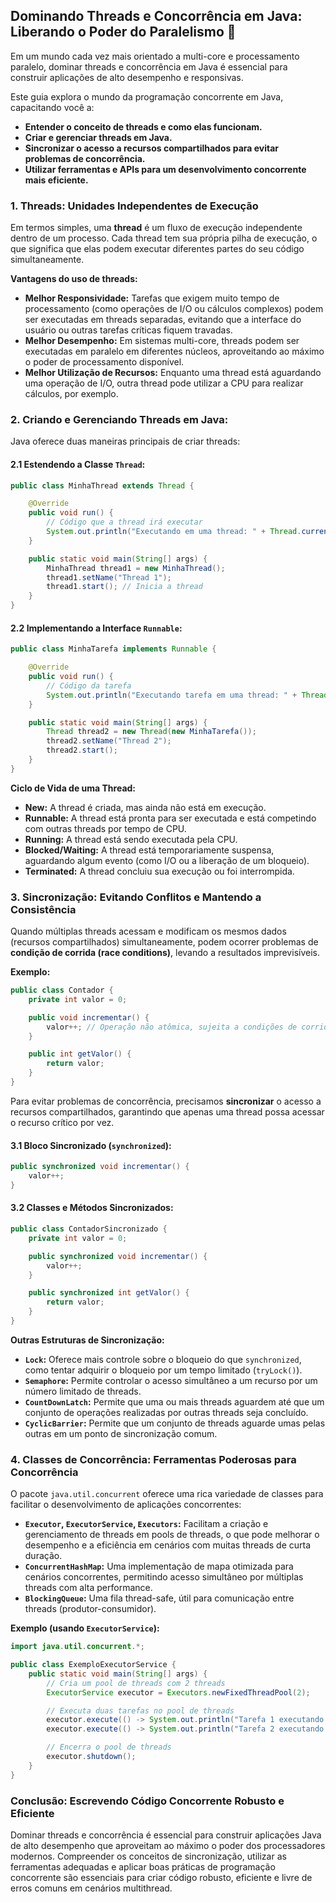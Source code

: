 ##  Dominando Threads e Concorrência em Java:  Liberando o Poder do Paralelismo 🏇

Em um mundo cada vez mais orientado a multi-core e processamento paralelo, dominar threads e concorrência em Java é essencial para construir aplicações de alto desempenho e responsivas.

Este guia explora o mundo da programação concorrente em Java, capacitando você a:

* **Entender o conceito de threads e como elas funcionam.**
* **Criar e gerenciar threads em Java.**
* **Sincronizar o acesso a recursos compartilhados para evitar problemas de concorrência.**
* **Utilizar ferramentas e APIs para um desenvolvimento concorrente mais eficiente.**

### 1.  Threads:  Unidades Independentes de Execução

Em termos simples, uma **thread** é um fluxo de execução independente dentro de um processo.  Cada thread tem sua própria pilha de execução, o que significa que elas podem executar diferentes partes do seu código simultaneamente.

**Vantagens do uso de threads:**

* **Melhor Responsividade:**  Tarefas que exigem muito tempo de processamento (como operações de I/O ou cálculos complexos) podem ser executadas em threads separadas, evitando que a interface do usuário ou outras tarefas críticas fiquem travadas.
* **Melhor Desempenho:**  Em sistemas multi-core, threads podem ser executadas em paralelo em diferentes núcleos, aproveitando ao máximo o poder de processamento disponível.
* **Melhor Utilização de Recursos:**  Enquanto uma thread está aguardando uma operação de I/O, outra thread pode utilizar a CPU para realizar cálculos, por exemplo.

### 2. Criando e Gerenciando Threads em Java:

Java oferece duas maneiras principais de criar threads:

#### 2.1 Estendendo a Classe `Thread`:

```java
public class MinhaThread extends Thread {

    @Override
    public void run() {
        // Código que a thread irá executar
        System.out.println("Executando em uma thread: " + Thread.currentThread().getName());
    }

    public static void main(String[] args) {
        MinhaThread thread1 = new MinhaThread();
        thread1.setName("Thread 1"); 
        thread1.start(); // Inicia a thread
    }
}
```

#### 2.2 Implementando a Interface `Runnable`:

```java
public class MinhaTarefa implements Runnable {

    @Override
    public void run() {
        // Código da tarefa
        System.out.println("Executando tarefa em uma thread: " + Thread.currentThread().getName());
    }

    public static void main(String[] args) {
        Thread thread2 = new Thread(new MinhaTarefa());
        thread2.setName("Thread 2");
        thread2.start(); 
    }
}
```

**Ciclo de Vida de uma Thread:**

* **New:** A thread é criada, mas ainda não está em execução.
* **Runnable:** A thread está pronta para ser executada e está competindo com outras threads por tempo de CPU.
* **Running:** A thread está sendo executada pela CPU.
* **Blocked/Waiting:** A thread está temporariamente suspensa, aguardando algum evento (como I/O ou a liberação de um bloqueio).
* **Terminated:** A thread concluiu sua execução ou foi interrompida.

### 3.  Sincronização: Evitando Conflitos e Mantendo a Consistência

Quando múltiplas threads acessam e modificam os mesmos dados (recursos compartilhados) simultaneamente, podem ocorrer problemas de **condição de corrida (race conditions)**, levando a resultados imprevisíveis.

**Exemplo:**

```java
public class Contador {
    private int valor = 0;

    public void incrementar() {
        valor++; // Operação não atômica, sujeita a condições de corrida
    }

    public int getValor() {
        return valor;
    }
}
```

Para evitar problemas de concorrência, precisamos **sincronizar** o acesso a recursos compartilhados, garantindo que apenas uma thread possa acessar o recurso crítico por vez.

#### 3.1 Bloco Sincronizado (`synchronized`):

```java
public synchronized void incrementar() { 
    valor++; 
}
```

#### 3.2 Classes e Métodos Sincronizados:

```java
public class ContadorSincronizado {
    private int valor = 0;

    public synchronized void incrementar() {
        valor++;
    }

    public synchronized int getValor() {
        return valor;
    }
}
```

**Outras Estruturas de Sincronização:**

* **`Lock`:**  Oferece mais controle sobre o bloqueio do que `synchronized`, como tentar adquirir o bloqueio por um tempo limitado (`tryLock()`).
* **`Semaphore`:**  Permite controlar o acesso simultâneo a um recurso por um número limitado de threads.
* **`CountDownLatch`:**  Permite que uma ou mais threads aguardem até que um conjunto de operações realizadas por outras threads seja concluído.
* **`CyclicBarrier`:**  Permite que um conjunto de threads aguarde umas pelas outras em um ponto de sincronização comum.

### 4.  Classes de Concorrência:  Ferramentas Poderosas para Concorrência

O pacote `java.util.concurrent` oferece uma rica variedade de classes para facilitar o desenvolvimento de aplicações concorrentes:

* **`Executor`, `ExecutorService`, `Executors`:**  Facilitam a criação e gerenciamento de threads em pools de threads, o que pode melhorar o desempenho e a eficiência em cenários com muitas threads de curta duração.
* **`ConcurrentHashMap`:** Uma implementação de mapa otimizada para cenários concorrentes, permitindo acesso simultâneo por múltiplas threads com alta performance.
* **`BlockingQueue`:** Uma fila thread-safe, útil para comunicação entre threads (produtor-consumidor).

**Exemplo (usando `ExecutorService`):**

```java
import java.util.concurrent.*;

public class ExemploExecutorService {
    public static void main(String[] args) {
        // Cria um pool de threads com 2 threads
        ExecutorService executor = Executors.newFixedThreadPool(2); 

        // Executa duas tarefas no pool de threads
        executor.execute(() -> System.out.println("Tarefa 1 executando em: " + Thread.currentThread().getName()));
        executor.execute(() -> System.out.println("Tarefa 2 executando em: " + Thread.currentThread().getName()));

        // Encerra o pool de threads
        executor.shutdown(); 
    }
}
```

### Conclusão:  Escrevendo Código Concorrente Robusto e Eficiente

Dominar threads e concorrência é essencial para construir aplicações Java de alto desempenho que aproveitam ao máximo o poder dos processadores modernos.  Compreender os conceitos de sincronização, utilizar as ferramentas adequadas e aplicar boas práticas de programação concorrente são essenciais para criar código robusto, eficiente e livre de erros comuns em cenários multithread.


